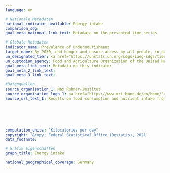 ```yaml
---
language: en    

# Nationale Metadaten    
national_indicator_available: Energy intake    
comparison_sdg:     
goal_meta_national_link_text: Metadata on the presented time series    

# Globale Metadaten    
indicator_name: Prevalence of undernourishment    
target_name: By 2030, end hunger and ensure access by all people, in particular the poor and people in vulnerable situations, including infants, to safe, nutritious and sufficient food all year round    
un_designated_tier: <a href="https://unstats.un.org/sdgs/iaeg-sdgs/tier-classification/" title="Click here for more information on the UN tier classification."  target="_blank">Tier I</a>    
un_custodian_agency: Food and Agriculture Organization of the United Nations (FAO)    
goal_meta_link_text: Metadata on this indicator    
goal_meta_2_link_text:     
goal_meta_3_link_text:         

#Datenquellen
source_organisation_1: Max Rubner-Institut
source_organisation_logo_1: <a href="https://www.mri.bund.de/en/home/"><img src="https://g205sdgs.github.io/sdg-indicators/public/OrgImgEn/mri.png" alt="Logo mri" style="height:60px; width:148px" /></a>
source_url_text_1: Results on food consumption and nutrient intake from the NVS II (only available in German)





    
computation_units: "Kilocalories per day"    
copyright: '&copy; Federal Statistical Office (Destatis), 2021'    
data_footnote:     

# Grafik Eigenschaften    
graph_title: Energy intake    

national_geographical_coverage: Germany    
---
```


<span></span>